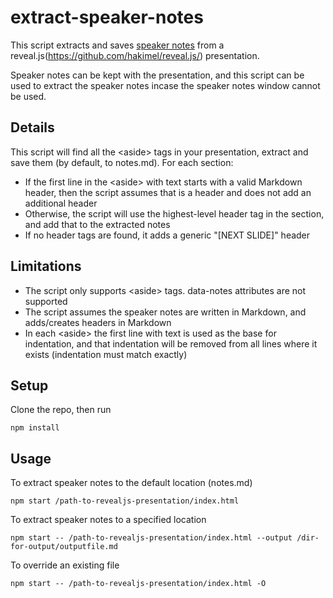 # extract-speaker-notes

This script extracts and saves [speaker notes](https://github.com/hakimel/reveal.js/#speaker-notes) from a reveal.js(https://github.com/hakimel/reveal.js/) presentation.

Speaker notes can be kept with the presentation, and this script can be used to extract the speaker notes incase the speaker notes window cannot be used.

## Details
This script will find all the &lt;aside&gt; tags in your presentation, extract and save them (by default, to notes.md).  For each section:
* If the first line in the &lt;aside&gt; with text starts with a valid Markdown header, then the script assumes that is a header and does not add an additional header
* Otherwise, the script will use the highest-level header tag in the section, and add that to the extracted notes
* If no header tags are found, it adds a generic "[NEXT SLIDE]" header

## Limitations
* The script only supports &lt;aside&gt; tags.  data-notes attributes are not supported
* The script assumes the speaker notes are written in Markdown, and adds/creates headers in Markdown
* In each &lt;aside&gt; the first line with text is used as the base for indentation, and that indentation will be removed from all lines where it exists (indentation must match exactly)

## Setup
Clone the repo, then run
```
npm install
```

## Usage
To extract speaker notes to the default location (notes.md)
```
npm start /path-to-revealjs-presentation/index.html
```

To extract speaker notes to a specified location
```
npm start -- /path-to-revealjs-presentation/index.html --output /dir-for-output/outputfile.md
```

To override an existing file
```
npm start -- /path-to-revealjs-presentation/index.html -O
```
